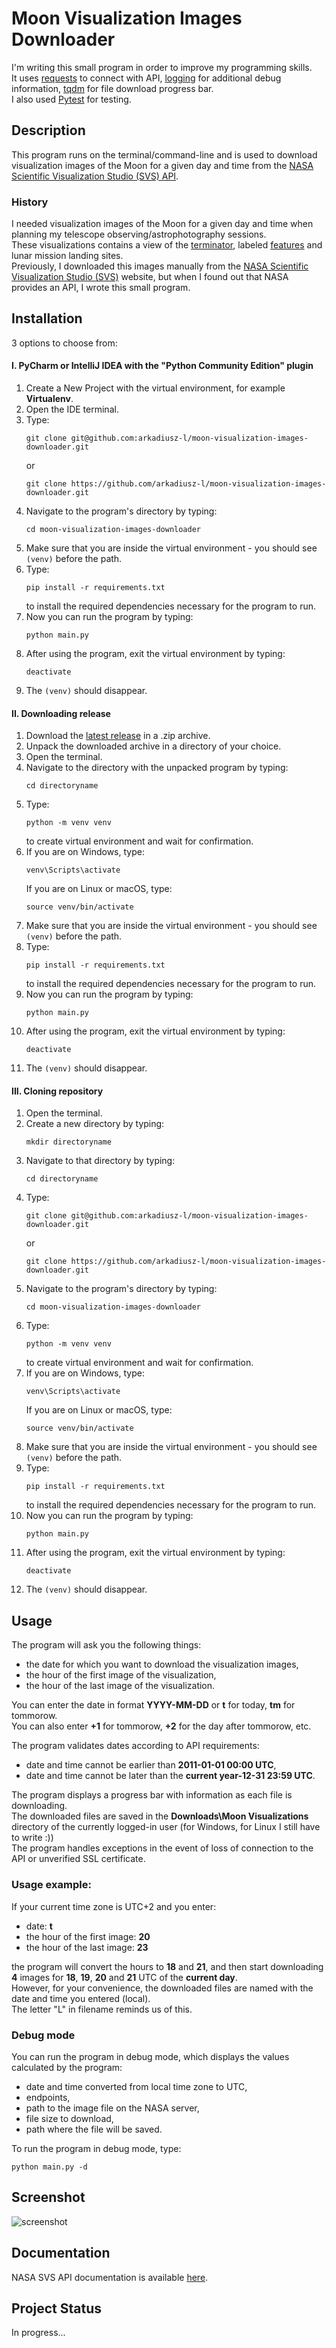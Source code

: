 # Moon Visualization Images Downloader
I'm writing this small program in order to improve my programming skills.\
It uses [requests](https://requests.readthedocs.io/en/latest/) to connect with API,
[logging](https://docs.python.org/3/library/logging.html) for additional debug information,
[tqdm](https://tqdm.github.io/) for file download progress bar.\
I also used [Pytest](https://docs.pytest.org/) for testing.

## Description
This program runs on the terminal/command-line and is used to download visualization images of the Moon
for a given day and time from the [NASA Scientific Visualization Studio (SVS) API](https://nasaviz.gsfc.nasa.gov/help/#apis-dialamoon).

### History
I needed visualization images of the Moon for a given day and time when planning my telescope
observing/astrophotography sessions.\
These visualizations contains a view of the [terminator](https://en.wikipedia.org/wiki/Terminator_(solar)#Lunar_terminator),
labeled [features](https://en.wikipedia.org/wiki/List_of_lunar_features) and lunar mission landing sites.\
Previously, I downloaded this images manually from the
[NASA Scientific Visualization Studio (SVS)](https://svs.gsfc.nasa.gov/gallery/moonphase/) website, but when I found out
that NASA provides an API, I wrote this small program.

## Installation
3 options to choose from:
#### I. PyCharm or IntelliJ IDEA with the "Python Community Edition" plugin
1. Create a New Project with the virtual environment, for example **Virtualenv**.
2. Open the IDE terminal.
3. Type:
   ```
   git clone git@github.com:arkadiusz-l/moon-visualization-images-downloader.git
   ```
   or
   ```
   git clone https://github.com/arkadiusz-l/moon-visualization-images-downloader.git
   ```
4. Navigate to the program's directory by typing:
   ```
   cd moon-visualization-images-downloader
   ```
5. Make sure that you are inside the virtual environment - you should see `(venv)` before the path.
6. Type:
   ```
   pip install -r requirements.txt
   ```
   to install the required dependencies necessary for the program to run.
7. Now you can run the program by typing:
   ```
   python main.py
   ```
8. After using the program, exit the virtual environment by typing:
   ```
   deactivate
   ```
9. The `(venv)` should disappear.

#### II. Downloading release
1. Download the [latest release](https://github.com/arkadiusz-l/moon-visualization-images-downloader/releases/latest)
   in a .zip archive.
2. Unpack the downloaded archive in a directory of your choice.
3. Open the terminal.
4. Navigate to the directory with the unpacked program by typing:
   ```
   cd directoryname
   ```
5. Type:
   ```
   python -m venv venv
   ```
   to create virtual environment and wait for confirmation.
6. If you are on Windows, type:
   ```
   venv\Scripts\activate
   ```
   If you are on Linux or macOS, type:
   ```
   source venv/bin/activate
   ```
7. Make sure that you are inside the virtual environment - you should see `(venv)` before the path.
8. Type:
   ```
   pip install -r requirements.txt
   ```
   to install the required dependencies necessary for the program to run.
9. Now you can run the program by typing:
   ```
   python main.py
   ```
10. After using the program, exit the virtual environment by typing:
    ```
    deactivate
    ```
11. The `(venv)` should disappear.

#### III. Cloning repository
1. Open the terminal.
2. Create a new directory by typing:
   ```
   mkdir directoryname
   ```
3. Navigate to that directory by typing:
   ```
   cd directoryname
   ```
4. Type:
   ```
   git clone git@github.com:arkadiusz-l/moon-visualization-images-downloader.git
   ```
   or
   ```
   git clone https://github.com/arkadiusz-l/moon-visualization-images-downloader.git
   ```
5. Navigate to the program's directory by typing:
   ```
   cd moon-visualization-images-downloader
   ```
6. Type:
   ```
   python -m venv venv
   ```
   to create virtual environment and wait for confirmation.
7. If you are on Windows, type:
   ```
   venv\Scripts\activate
   ```
   If you are on Linux or macOS, type:
   ```
   source venv/bin/activate
   ```
8. Make sure that you are inside the virtual environment - you should see `(venv)` before the path.
9. Type:
   ```
   pip install -r requirements.txt
   ```
   to install the required dependencies necessary for the program to run.
10. Now you can run the program by typing:
    ```
    python main.py
    ```
11. After using the program, exit the virtual environment by typing:
    ```
    deactivate
    ```
12. The `(venv)` should disappear.

## Usage
The program will ask you the following things:
- the date for which you want to download the visualization images,
- the hour of the first image of the visualization,
- the hour of the last image of the visualization.

You can enter the date in format **YYYY-MM-DD** or **t** for today, **tm** for tommorow.\
You can also enter **+1** for tommorow, **+2** for the day after tommorow, etc.

The program validates dates according to API requirements:
- date and time cannot be earlier than **2011-01-01 00:00 UTC**,
- date and time cannot be later than the **current year-12-31 23:59 UTC**.

The program displays a progress bar with information as each file is downloading.\
The downloaded files are saved in the **Downloads\Moon Visualizations** directory of the currently logged-in user
(for Windows, for Linux I still have to write :))\
The program handles exceptions in the event of loss of connection to the API or unverified SSL certificate.

### Usage example:
If your current time zone is UTC+2 and you enter:
- date: **t**
- the hour of the first image: **20**
- the hour of the last image: **23**

the program will convert the hours to **18** and **21**, and then start downloading **4** images for
**18**, **19**, **20** and **21** UTC of the **current day**.\
However, for your convenience, the downloaded files are named with the date and time you entered (local).\
The letter "L" in filename reminds us of this.

### Debug mode
You can run the program in debug mode, which displays the values calculated by the program:
- date and time converted from local time zone to UTC,
- endpoints,
- path to the image file on the NASA server,
- file size to download,
- path where the file will be saved.

To run the program in debug mode, type:
```
python main.py -d
```

## Screenshot
![screenshot](https://github.com/arkadiusz-l/moon-visualization-images-downloader/assets/104087320/10039636-7610-4d13-b755-b7322b8be462)

## Documentation
NASA SVS API documentation is available [here](https://nasaviz.gsfc.nasa.gov/help/#apis-dialamoon).

## Project Status
In progress...